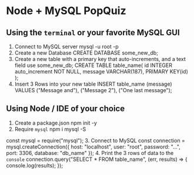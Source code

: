 # Node + MySQL PopQuiz

## Using the `terminal` or your favorite MySQL GUI
1. Connect to MySQL server 
mysql -u root -p
2. Create a new Database
CREATE DATABASE some_new_db;
3. Create a new table with a primary key that auto-increments, and a text field
use some_new_db;
CREATE TABLE table_name(
    id INTEGER auto_increment NOT NULL,
    message VARCHAR(187),
    PRIMARY KEY(id)
);
4. Insert 3 Rows into your new table
INSERT table_name (message) VALUES ("Message and"), ("Message 2"), ("One last message");

## Using Node / IDE of your choice
1. Create a package.json
npm init -y
2. Require `mysql`
npm i mysql -S

const mysql = require("mysql");
3. Connect to MySQL
const connection = mysql.createConnection({
    host: "localhost",
    user: "root",
    password: "...",
    port: 3306,
    database: "db_name"
});
4. Print the 3 rows of data to the `console`
connection.query("SELECT * FROM table_name", (err, results) => {
    console.log(results);
});
